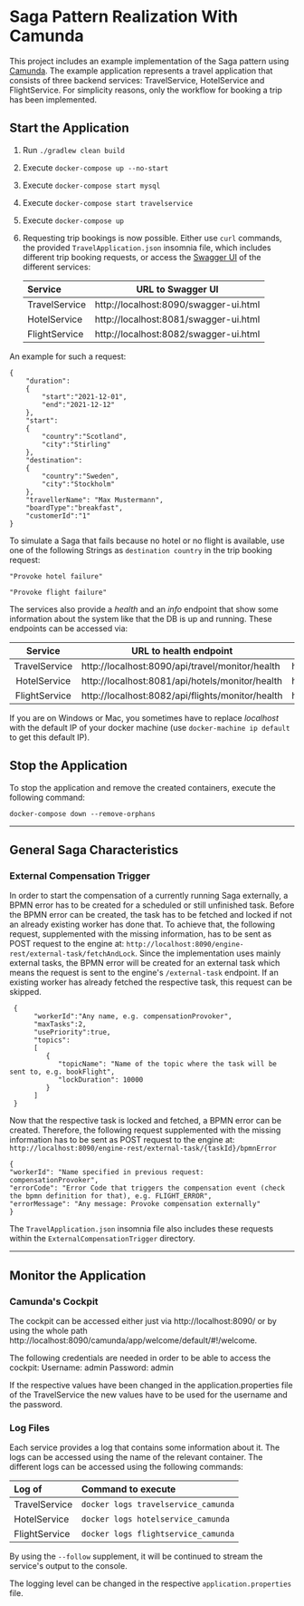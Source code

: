 # Saga Pattern Realization With Camunda
This project includes an example implementation of the Saga pattern using [Camunda](https://github.com/camunda/camunda-bpm-platform/tree/master/spring-boot-starter).
The example application represents a travel application that consists of three backend services: TravelService,
HotelService and FlightService. For simplicity reasons, only the workflow for booking a trip has been implemented.

## Start the Application

1. Run `./gradlew clean build`


2. Execute `docker-compose up --no-start`


3. Execute `docker-compose start mysql`


4. Execute `docker-compose start travelservice`


5. Execute `docker-compose up`


6. Requesting trip bookings is now possible. Either use `curl` commands,
   the provided `TravelApplication.json` insomnia file, which includes different trip booking requests,
   or access the [Swagger UI](https://swagger.io/tools/swagger-ui/) of the different services:

   | __Service__ | __URL to Swagger UI__ |
   |:-------|:-------------------:|
   |TravelService| http://localhost:8090/swagger-ui.html
   |HotelService| http://localhost:8081/swagger-ui.html
   |FlightService| http://localhost:8082/swagger-ui.html

An example for such a request:
```
{
    "duration":
    {
        "start":"2021-12-01",
        "end":"2021-12-12"
    },
    "start":
    {
        "country":"Scotland",
        "city":"Stirling"
    },
    "destination":
    {
        "country":"Sweden",
        "city":"Stockholm"
    },
    "travellerName": "Max Mustermann",
    "boardType":"breakfast",
    "customerId":"1"
}
```

To simulate a Saga that fails because no hotel or no flight is available, use one of the following Strings
as `destination country` in the trip booking request:
```
"Provoke hotel failure"

"Provoke flight failure"
```

The services also provide a *health* and an *info* endpoint that show some information about the system like
that the DB is up and running. These endpoints can be accessed via:

| __Service__ | __URL to health endpoint__ |  __URL to info endpoint__ |
|:-------:|------------------|-------------------|
|TravelService| http://localhost:8090/api/travel/monitor/health | http://localhost:8090/api/travel/monitor/info
|HotelService| http://localhost:8081/api/hotels/monitor/health | http://localhost:8081/api/hotels/monitor/info
|FlightService| http://localhost:8082/api/flights/monitor/health | http://localhost:8082/api/flights/monitor/info


If you are on Windows or Mac, you sometimes have to replace _localhost_ with the default IP of your docker machine (use `docker-machine ip default` to get this default IP).

## Stop the Application

To stop the application and remove the created containers, execute the following command:
```
docker-compose down --remove-orphans
```

----------------------------

## General Saga Characteristics

### External Compensation Trigger

In order to start the compensation of a currently running Saga externally, a BPMN error has to be created for a scheduled
or still unfinished task. Before the BPMN error can be created, the task has to be fetched and locked if not an already
existing worker has done that. To achieve that, the following request, supplemented with the missing information, has to
be sent as POST request to the engine at: `http://localhost:8090/engine-rest/external-task/fetchAndLock`.
Since the implementation uses mainly external tasks, the BPMN error will be created for an external task which means the
request is sent to the engine's `/external-task` endpoint. If an existing worker has already fetched the respective task,
this request can be skipped.

```
 {
      "workerId":"Any name, e.g. compensationProvoker",
      "maxTasks":2,
	  "usePriority":true,
      "topics":
      [
         {
            "topicName": "Name of the topic where the task will be sent to, e.g. bookFlight",
            "lockDuration": 10000
         }
      ]
 }
```

Now that the respective task is locked and fetched, a BPMN error can be created. Therefore, the following request
supplemented with the missing information has to be sent as POST request to the engine at:
`http://localhost:8090/engine-rest/external-task/{taskId}/bpmnError`

```
{
"workerId": "Name specified in previous request: compensationProvoker",
"errorCode": "Error Code that triggers the compensation event (check the bpmn definition for that), e.g. FLIGHT_ERROR",
"errorMessage": "Any message: Provoke compensation externally"
}
```


The `TravelApplication.json` insomnia file also includes these requests within the `ExternalCompensationTrigger` directory.

----------------------------

## Monitor the Application

### Camunda's Cockpit
The cockpit can be accessed either just via http://localhost:8090/
or by using the whole path http://localhost:8090/camunda/app/welcome/default/#!/welcome.

The following credentials are needed in order to be able to access the cockpit:
Username:   admin
Password:   admin

If the respective values have been changed in the application.properties file of the TravelService
the new values have to be used for the username and the password.

### Log Files
Each service provides a log that contains some information about it.
The logs can be accessed using the name of the relevant container.
The different logs can be accessed using the following commands:

| __Log of__ | __Command to execute__ |
|:-------|:-------------------|
|TravelService| `docker logs travelservice_camunda`|
|HotelService| `docker logs hotelservice_camunda`|
|FlightService|  `docker logs flightservice_camunda`|

By using the `--follow` supplement, it will be continued to stream the service's output to the console.

The logging level can be changed in the respective `application.properties` file.
